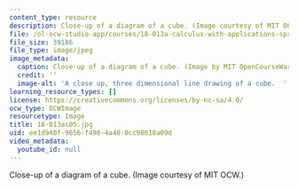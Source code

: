 ```yaml
---
content_type: resource
description: Close-up of a diagram of a cube. (Image courtesy of MIT OCW.)
file: /ol-ocw-studio-app/courses/18-013a-calculus-with-applications-spring-2005/ee1d940f9656f4904a480cc98618a09d_18-013as05.jpg
file_size: 39186
file_type: image/jpeg
image_metadata:
  caption: Close-up of a diagram of a cube. (Image by MIT OpenCourseWare.)
  credit: ''
  image-alt: 'A close up, three dimensional line drawing of a cube.  '
learning_resource_types: []
license: https://creativecommons.org/licenses/by-nc-sa/4.0/
ocw_type: OCWImage
resourcetype: Image
title: 18-013as05.jpg
uid: ee1d940f-9656-f490-4a48-0cc98618a09d
video_metadata:
  youtube_id: null
---
```

Close-up of a diagram of a cube. (Image courtesy of MIT OCW.)